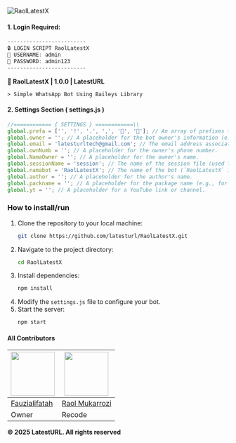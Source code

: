 ![RaolLatestX](https://cardivo.vercel.app/api?name=RaolLatestX&description=🎁Base%20WhatsApp%20bot%20type%20case%20and%20plugins%20(cjs)&image=https://files.catbox.moe/j7k8st.jpg&backgroundColor=%23ecf0f1&github=latesturl&pattern=leaf&colorPattern=%23eaeaea)

#### **1. Login Required:**
```javascript
-------------------------
🔒 LOGIN SCRIPT RaolLatestX
🔑 USERNAME: admin
🔑 PASSWORD: admin123
-------------------------
```

**🎁 RaolLatestX | 1.0.0 | LatestURL**

```> Simple WhatsApp Bot Using Baileys Library```
#### **2. Settings Section ( settings.js )**
```javascript
//============ { SETTINGS } ============\\
global.prefa = ['', '!', '.', ',', '🐤', '🗿']; // An array of prefixes that can be used to trigger commands (e.g., `!`, `.`, `,`).
global.owner = ''; // A placeholder for the bot owner's information (e.g., name or ID).
global.email = 'latesturltech@gmail.com'; // The email address associated with the bot or owner.
global.ownNumb = ''; // A placeholder for the owner's phone number.
global.NamaOwner = ''; // A placeholder for the owner's name.
global.sessionName = 'session'; // The name of the session file (used for authentication or state management).
global.namabot = 'RaolLatestX'; // The name of the bot (`RaolLatestX` in this case).
global.author = ''; // A placeholder for the author's name.
global.packname = ''; // A placeholder for the package name (e.g., for stickers or other media).
global.yt = ''; // A placeholder for a YouTube link or channel.
```
### How to install/run
1. Clone the repository to your local machine:
   ```bash
   git clone https://github.com/latesturl/RaolLatestX.git
   ```
2. Navigate to the project directory:
   ```bash
   cd RaolLatestX
   ```
3. Install dependencies:
   ```bash
   npm install
   ```
4. Modify the `settings.js` file to configure your bot.
5. Start the server:
   ```bash
   npm start
   ```

#### **All Contributors**
<a href="https://github.com/Alifatahfauzi"><img src="https://avatars.githubusercontent.com/u/118640580?v=4?size=100" width="100" height="100"></a> | <a href="https://github.com/latesturl"><img src="https://avatars.githubusercontent.com/u/198647531?v=4?size=100" width="100" height="100"></a>
---|---
[Fauzialifatah](https://github.com/Alifatahfauzi/) | [Raol Mukarrozi](https://github.com/latesturl/)  
Owner | Recode

**© 2025 LatestURL. All rights reserved**
